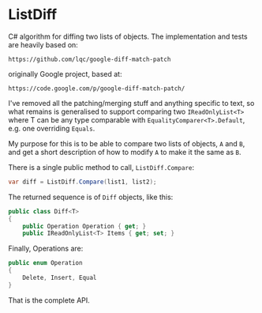 # ListDiff
C# algorithm for diffing two lists of objects. The implementation and tests are heavily based on:

    https://github.com/lqc/google-diff-match-patch

originally Google project, based at:

    https://code.google.com/p/google-diff-match-patch/

I've removed all the patching/merging stuff and anything specific to text, so what remains is generalised to
support comparing two `IReadOnlyList<T>` where T can be any type comparable with `EqualityComparer<T>.Default`,
e.g. one overriding `Equals`.

My purpose for this is to be able to compare two lists of objects, `A` and `B`, and get a short description of 
how to modify `A` to make it the same as `B`.

There is a single public method to call, `ListDiff.Compare`:

```csharp
var diff = ListDiff.Compare(list1, list2);
```

The returned sequence is of `Diff` objects, like this:

```csharp
public class Diff<T>
{
    public Operation Operation { get; }       
    public IReadOnlyList<T> Items { get; set; }
```

Finally, Operations are:

```csharp
public enum Operation
{
    Delete, Insert, Equal
}
```

That is the complete API.